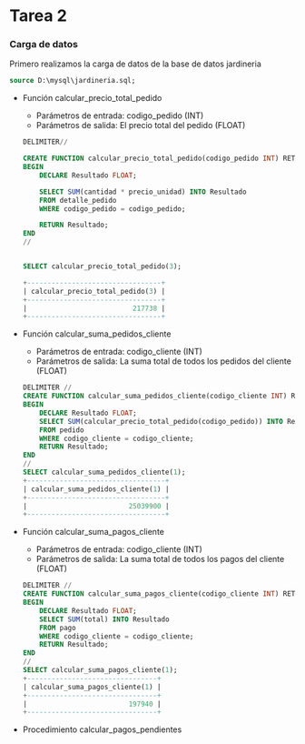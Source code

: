 # Tarea 2 

### Carga de datos

Primero realizamos la carga de datos de la base de datos jardineria

```sql
source D:\mysql\jardineria.sql;
```

- Función calcular_precio_total_pedido

    - Parámetros de entrada: codigo_pedido (INT)
    - Parámetros de salida: El precio total del pedido (FLOAT)

    ```sql
    DELIMITER//
    
    CREATE FUNCTION calcular_precio_total_pedido(codigo_pedido INT) RETURNS FLOAT DETERMINISTIC
    BEGIN
        DECLARE Resultado FLOAT;

        SELECT SUM(cantidad * precio_unidad) INTO Resultado
        FROM detalle_pedido
        WHERE codigo_pedido = codigo_pedido;

        RETURN Resultado;
    END
    //


    SELECT calcular_precio_total_pedido(3);

    +---------------------------------+
    | calcular_precio_total_pedido(3) |
    +---------------------------------+
    |                          217738 |
    +---------------------------------+
    ```

- Función calcular_suma_pedidos_cliente
    - Parámetros de entrada: codigo_cliente (INT)
    - Parámetros de salida: La suma total de todos los pedidos del cliente (FLOAT)
    ```sql
    DELIMITER //
    CREATE FUNCTION calcular_suma_pedidos_cliente(codigo_cliente INT) RETURNS FLOAT DETERMINISTIC
    BEGIN
        DECLARE Resultado FLOAT;
        SELECT SUM(calcular_precio_total_pedido(codigo_pedido)) INTO Resultado
        FROM pedido
        WHERE codigo_cliente = codigo_cliente;
        RETURN Resultado;
    END 
    //
    SELECT calcular_suma_pedidos_cliente(1);
    +----------------------------------+
    | calcular_suma_pedidos_cliente(1) |
    +----------------------------------+
    |                         25039900 |
    +----------------------------------+
    ```
- Función calcular_suma_pagos_cliente
    - Parámetros de entrada: codigo_cliente (INT)
    - Parámetros de salida: La suma total de todos los pagos del cliente (FLOAT)
    ```sql
    DELIMITER //
    CREATE FUNCTION calcular_suma_pagos_cliente(codigo_cliente INT) RETURNS FLOAT DETERMINISTIC
    BEGIN
        DECLARE Resultado FLOAT;
        SELECT SUM(total) INTO Resultado
        FROM pago
        WHERE codigo_cliente = codigo_cliente;
        RETURN Resultado;
    END 
    //
    SELECT calcular_suma_pagos_cliente(1);
    +--------------------------------+
    | calcular_suma_pagos_cliente(1) |
    +--------------------------------+
    |                         197940 |
    +--------------------------------+
    ```
    
- Procedimiento calcular_pagos_pendientes



